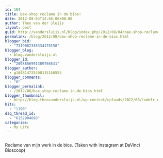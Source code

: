 ```yaml
---
id: 184
title: Bax-shop reclame in de bios!
date: 2012-08-04T14:08:00+00:00
author: Theo van der Sluijs
layout: post
guid: http://vandersluijs.nl/blog/index.php/2012/08/04/bax-shop-reclame-in-de-bios/
permalink: /blog/2012/08/bax-shop-reclame-in-de-bios.html
blogger_bid:
  - "7319082336334478150"
blogger_blog:
  - blog.vandersluijs.nl
blogger_id:
  - "2098856991389766841"
blogger_author:
  - g104814725400115166555
blogger_comments:
  - "0"
blogger_permalink:
  - /2012/08/bax-shop-reclame-in-de-bios.html
blogger_thumbnail:
  - http://blog.theovandersluijs.nl/wp-content/uploads/2012/08/tumblr_m889lun1tI1rpqrb1o1_1280-300x300.jpg
hits:
  - "1190"
dsq_thread_id:
  - "6152904698"
categories:
  - My Life
---
```

<div>
  <img alt="" src="https://vandersluijs.nl/wp-content/uploads/2012/08/tumblr_m889lun1tI1rpqrb1o1_1280-300x300.jpg" />
</div>

Reclame van mijn werk in de bios. (Taken with Instagram at DaVinci Bioscoop)
